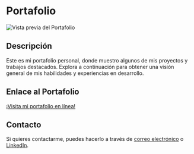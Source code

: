 # Portafolio

![Vista previa del Portafolio](https://github.com/OrozcoOscar/portafolio/assets/88407386/fc25c2f5-8381-443c-b9e2-9a2048a4d1f0)

## Descripción
Este es mi portafolio personal, donde muestro algunos de mis proyectos y trabajos destacados. Explora a continuación para obtener una visión general de mis habilidades y experiencias en desarrollo.

## Enlace al Portafolio
[¡Visita mi portafolio en línea!](https://portafolio-oscar-orozco.netlify.app/)



## Contacto
Si quieres contactarme, puedes hacerlo a través de [correo electrónico](mailto:oorozcojob@gmail.com) o [LinkedIn](https://www.linkedin.com/in/oscarorozcopacheco/).

